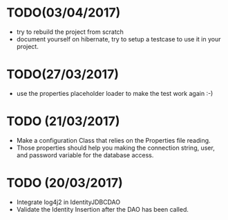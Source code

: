 # TODO(03/04/2017)
- try to rebuild the project from scratch
- document yourself on hibernate, try to setup a testcase to use it in your project.

# TODO(27/03/2017)
- use the properties placeholder loader to make the test work again :-)


# TODO (21/03/2017)
- Make a configuration Class that relies on the Properties file reading.
- Those properties should help you making the connection string, user, and password variable for the database access.


# TODO (20/03/2017)
- Integrate log4j2 in IdentityJDBCDAO
- Validate the Identity Insertion after the DAO has been called.
